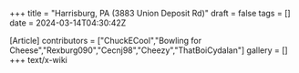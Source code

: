 +++
title = "Harrisburg, PA (3883 Union Deposit Rd)"
draft = false
tags = []
date = 2024-03-14T04:30:42Z

[Article]
contributors = ["ChuckECool","Bowling for Cheese","Rexburg090","Cecnj98","Cheezy","ThatBoiCydalan"]
gallery = []
+++
text/x-wiki